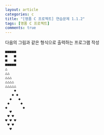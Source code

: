 ```yaml
---
layout: article
categories: c
title: "[명품 C 프로젝트] 연습문제 1.1.2"
tags: [명품 C 프로젝트]
comments: true
---
```

다음의 그림과 같은 형식으로 출력하는 프로그램 작성

```
■■■■■
■   ■
■   ■
■■■■■
△
△△
△△△
△△△△
△△△△△
    ◆
   ◆ ◆
  ◆   ◆
 ◆     ◆
◆       ◆
  ♥
 ♥ ♥
♥ ♥ ♥
 ♥ ♥
  ♥
```

<script src="https://gist.github.com/junbly/4f78f7ae01947dedc07ed09cccaf4520.js"></script>
